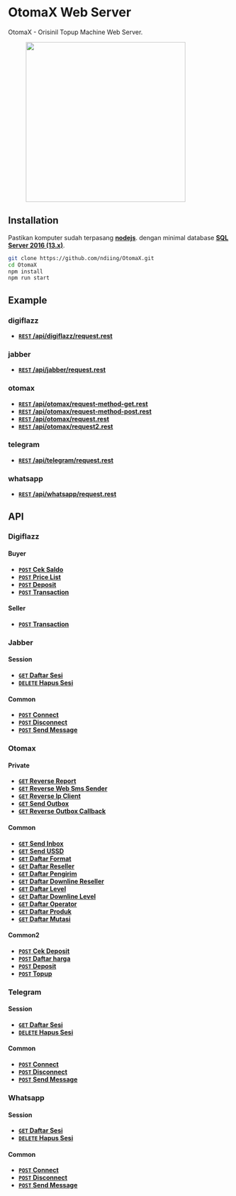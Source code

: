 # OtomaX Web Server

OtomaX - Orisinil Topup Machine Web Server.

<p>
    <figure>
        <img src="https://raw.githubusercontent.com/ndiing/OtomaX/main/docs/images/otomax.png" height="360" alt="" />
        <figcaption></figcaption>
    </figure>
</p>

## Installation

Pastikan komputer sudah terpasang **[nodejs](https://nodejs.org/dist/v16.13.0/node-v16.13.0-x64.msi)**.
dengan minimal database **[SQL Server 2016 (13.x)](https://go.microsoft.com/fwlink/?linkid=866662)**.

```bash
git clone https://github.com/ndiing/OtomaX.git
cd OtomaX
npm install
npm run start
```


## Example
### digiflazz
- **[<code>REST</code> /api/digiflazz/request.rest](https://raw.githubusercontent.com/ndiing/OtomaX/main/api/digiflazz/request.rest)**
### jabber
- **[<code>REST</code> /api/jabber/request.rest](https://raw.githubusercontent.com/ndiing/OtomaX/main/api/jabber/request.rest)**
### otomax
- **[<code>REST</code> /api/otomax/request-method-get.rest](https://raw.githubusercontent.com/ndiing/OtomaX/main/api/otomax/request-method-get.rest)**
- **[<code>REST</code> /api/otomax/request-method-post.rest](https://raw.githubusercontent.com/ndiing/OtomaX/main/api/otomax/request-method-post.rest)**
- **[<code>REST</code> /api/otomax/request.rest](https://raw.githubusercontent.com/ndiing/OtomaX/main/api/otomax/request.rest)**
- **[<code>REST</code> /api/otomax/request2.rest](https://raw.githubusercontent.com/ndiing/OtomaX/main/api/otomax/request2.rest)**
### telegram
- **[<code>REST</code> /api/telegram/request.rest](https://raw.githubusercontent.com/ndiing/OtomaX/main/api/telegram/request.rest)**
### whatsapp
- **[<code>REST</code> /api/whatsapp/request.rest](https://raw.githubusercontent.com/ndiing/OtomaX/main/api/whatsapp/request.rest)**

## API

### Digiflazz
#### Buyer
- **[<code>POST</code> Cek Saldo](./docs/digiflazz/cek-saldo.md)**
- **[<code>POST</code> Price List](./docs/digiflazz/price-list.md)**
- **[<code>POST</code> Deposit](./docs/digiflazz/deposit.md)**
- **[<code>POST</code> Transaction](./docs/digiflazz/transaction.md)**
#### Seller
- **[<code>POST</code> Transaction](./docs/digiflazz/transaction.md)**
### Jabber
#### Session
- **[<code>GET</code> Daftar Sesi](./docs/jabber/daftar-sesi.md)**
- **[<code>DELETE</code> Hapus Sesi](./docs/jabber/hapus-sesi.md)**
#### Common
- **[<code>POST</code> Connect](./docs/jabber/connect.md)**
- **[<code>POST</code> Disconnect](./docs/jabber/disconnect.md)**
- **[<code>POST</code> Send Message](./docs/jabber/send-message.md)**
### Otomax
#### Private
- **[<code>GET</code> Reverse Report](./docs/otomax/reverse-report.md)**
- **[<code>GET</code> Reverse Web Sms Sender](./docs/otomax/reverse-web-sms-sender.md)**
- **[<code>GET</code> Reverse Ip Client](./docs/otomax/reverse-ip-client.md)**
- **[<code>GET</code> Send Outbox](./docs/otomax/send-outbox.md)**
- **[<code>GET</code> Reverse Outbox Callback](./docs/otomax/reverse-outbox-callback.md)**
#### Common
- **[<code>GET</code> Send Inbox](./docs/otomax/send-inbox.md)**
- **[<code>GET</code> Send USSD](./docs/otomax/send-ussd.md)**
- **[<code>GET</code> Daftar Format](./docs/otomax/daftar-format.md)**
- **[<code>GET</code> Daftar Reseller](./docs/otomax/daftar-reseller.md)**
- **[<code>GET</code> Daftar Pengirim](./docs/otomax/daftar-pengirim.md)**
- **[<code>GET</code> Daftar Downline Reseller](./docs/otomax/daftar-downline-reseller.md)**
- **[<code>GET</code> Daftar Level](./docs/otomax/daftar-level.md)**
- **[<code>GET</code> Daftar Downline Level](./docs/otomax/daftar-downline-level.md)**
- **[<code>GET</code> Daftar Operator](./docs/otomax/daftar-operator.md)**
- **[<code>GET</code> Daftar Produk](./docs/otomax/daftar-produk.md)**
- **[<code>GET</code> Daftar Mutasi](./docs/otomax/daftar-mutasi.md)**
#### Common2
- **[<code>POST</code> Cek Deposit](./docs/otomax/cek-deposit.md)**
- **[<code>POST</code> Daftar harga](./docs/otomax/daftar-harga.md)**
- **[<code>POST</code> Deposit](./docs/otomax/deposit.md)**
- **[<code>POST</code> Topup](./docs/otomax/topup.md)**
### Telegram
#### Session
- **[<code>GET</code> Daftar Sesi](./docs/telegram/daftar-sesi.md)**
- **[<code>DELETE</code> Hapus Sesi](./docs/telegram/hapus-sesi.md)**
#### Common
- **[<code>POST</code> Connect](./docs/telegram/connect.md)**
- **[<code>POST</code> Disconnect](./docs/telegram/disconnect.md)**
- **[<code>POST</code> Send Message](./docs/telegram/send-message.md)**
### Whatsapp
#### Session
- **[<code>GET</code> Daftar Sesi](./docs/whatsapp/daftar-sesi.md)**
- **[<code>DELETE</code> Hapus Sesi](./docs/whatsapp/hapus-sesi.md)**
#### Common
- **[<code>POST</code> Connect](./docs/whatsapp/connect.md)**
- **[<code>POST</code> Disconnect](./docs/whatsapp/disconnect.md)**
- **[<code>POST</code> Send Message](./docs/whatsapp/send-message.md)**
